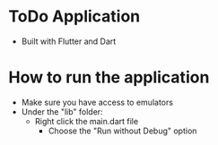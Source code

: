 # ToDo Application

- Built with Flutter and Dart

# How to run the application
- Make sure you have access to emulators
- Under the "lib" folder:
    - Right click the main.dart file
        - Choose the "Run without Debug" option
